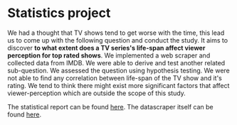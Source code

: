 # Statistics project

We had a thought that TV shows tend to get worse with the time, this lead us to come up with the following question and conduct the study. It aims to discover **to what extent does a TV series's life-span affect viewer perception for top rated shows**. We implemented a web scraper and collected data from IMDB. We were able to derive and test another related sub-question. We assessed the question using hypothesis testing. We were not able to find any correlation between life-span of the TV show and it's rating. We tend to think there might exist more significant factors that affect viewer-perception which are outside the scope of this study. 

The statistical report can be found [here](https://github.com/zstrox/statistics-project/blob/main/Statistics%20TV%20show%20study.ipynb).
The datascraper itself can be found [here](https://github.com/zstrox/statistics-project/blob/main/imdb_data_scraper.ipynb).

